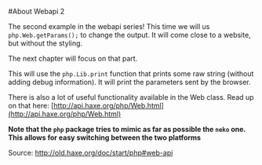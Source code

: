 #About Webapi 2

The second example in the webapi series!
This time we will us `php.Web.getParams();` to change the output.
It will come close to a website, but without the styling.

The next chapter will focus on that part.

This will use the `php.Lib.print` function that prints some raw string (without adding debug information). It will print the parameters sent by the browser.

There is also a lot of useful functionality available in the Web class.
Read up on that here: [http://api.haxe.org/php/Web.html](http://api.haxe.org/php/Web.html)


__Note that the `php` package tries to mimic as far as possible the `neko` one. This allows for easy switching between the two platforms__


Source: <http://old.haxe.org/doc/start/php#web-api>